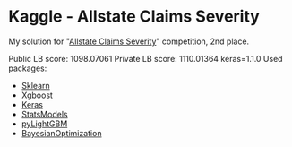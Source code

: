 # Kaggle - Allstate Claims Severity

My solution for "[Allstate Claims Severity](https://www.kaggle.com/c/allstate-claims-severity)" competition, 2nd place.

Public LB score: 1098.07061
Private LB score: 1110.01364
keras=1.1.0
Used packages:
* [Sklearn](http://scikit-learn.org/)
* [Xgboost](https://xgboost.readthedocs.io/)
* [Keras](https://keras.io/)
* [StatsModels](http://statsmodels.sourceforge.net/)
* [pyLightGBM](https://github.com/ArdalanM/pyLightGBM)
* [BayesianOptimization](https://github.com/fmfn/BayesianOptimization)
